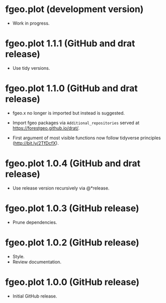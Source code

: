 # fgeo.plot (development version)

* Work in progress.

# fgeo.plot 1.1.1 (GitHub and drat release)

* Use tidy versions.

# fgeo.plot 1.1.0 (GitHub and drat release)

* fgeo.x no longer is imported but instead is suggested.

* Import fgeo packages via `Additional_repositories` served at <https://forestgeo.github.io/drat/>.

* First argument of most visible functions now follow tidyverse principles (<http://bit.ly/2TfDcfX>).

# fgeo.plot 1.0.4 (GitHub and drat release)

* Use release version recursively via @*release.

# fgeo.plot 1.0.3 (GitHub release)

* Prune dependencies.

# fgeo.plot 1.0.2 (GitHub release)

* Style.
* Review documentation.

# fgeo.plot 1.0.0 (GitHub release)

* Initial GitHub release.
